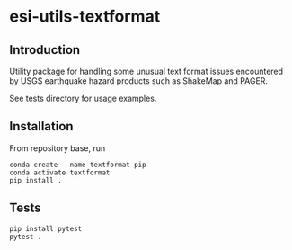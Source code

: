 # esi-utils-textformat

## Introduction

Utility package for handling some unusual text format issues encountered by USGS
earthquake hazard products such as ShakeMap and PAGER.

See tests directory for usage examples.

## Installation

From repository base, run
```
conda create --name textformat pip
conda activate textformat
pip install .
```

## Tests

```
pip install pytest
pytest .
```
